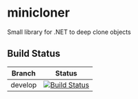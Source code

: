 # minicloner
Small library for .NET to deep clone objects

## Build Status

Branch  |Status
--------|------
|develop|[![Build Status](https://travis-ci.org/carlosmunozrodriguez/Minicloner.svg?branch=develop)](https://travis-ci.org/carlosmunozrodriguez/Minicloner)